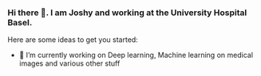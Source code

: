### Hi there 👋. I am Joshy and working at the University Hospital Basel.

<!--
**joshy/joshy** is a ✨ _special_ ✨ repository because its `README.md` (this file) appears on your GitHub profile.
-->
Here are some ideas to get you started:

- 🔭 I’m currently working on Deep learning, Machine learning on medical images and various other stuff

